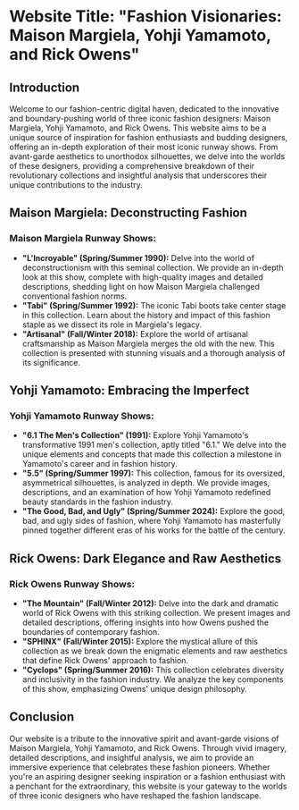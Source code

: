 # Website Title: "Fashion Visionaries: Maison Margiela, Yohji Yamamoto, and Rick Owens"

## Introduction
Welcome to our fashion-centric digital haven, dedicated to the innovative and boundary-pushing world of three iconic fashion designers: Maison Margiela, Yohji Yamamoto, and Rick Owens. This website aims to be a unique source of inspiration for fashion enthusiasts and budding designers, offering an in-depth exploration of their most iconic runway shows. From avant-garde aesthetics to unorthodox silhouettes, we delve into the worlds of these designers, providing a comprehensive breakdown of their revolutionary collections and insightful analysis that underscores their unique contributions to the industry.

## Maison Margiela: Deconstructing Fashion
### Maison Margiela Runway Shows:
- **"L'Incroyable" (Spring/Summer 1990):** Delve into the world of deconstructionism with this seminal collection. We provide an in-depth look at this show, complete with high-quality images and detailed descriptions, shedding light on how Maison Margiela challenged conventional fashion norms.
- **"Tabi" (Spring/Summer 1992):** The iconic Tabi boots take center stage in this collection. Learn about the history and impact of this fashion staple as we dissect its role in Margiela's legacy.
- **"Artisanal" (Fall/Winter 2018):** Explore the world of artisanal craftsmanship as Maison Margiela merges the old with the new. This collection is presented with stunning visuals and a thorough analysis of its significance.

## Yohji Yamamoto: Embracing the Imperfect
### Yohji Yamamoto Runway Shows:
- **"6.1 The Men's Collection" (1991):** Explore Yohji Yamamoto's transformative 1991 men's collection, aptly titled "6.1." We delve into the unique elements and concepts that made this collection a milestone in Yamamoto's career and in fashion history.
- **"5.5" (Spring/Summer 1997):** This collection, famous for its oversized, asymmetrical silhouettes, is analyzed in depth. We provide images, descriptions, and an examination of how Yohji Yamamoto redefined beauty standards in the fashion industry.
- **"The Good, Bad, and Ugly" (Spring/Summer 2024):** Explore the good, bad, and ugly sides of fashion, where Yohji Yamamoto has masterfully pinned together different eras of his works for the battle of the century. 

## Rick Owens: Dark Elegance and Raw Aesthetics
### Rick Owens Runway Shows:
- **"The Mountain" (Fall/Winter 2012):** Delve into the dark and dramatic world of Rick Owens with this striking collection. We present images and detailed descriptions, offering insights into how Owens pushed the boundaries of contemporary fashion.
- **"SPHINX" (Fall/Winter 2015):** Explore the mystical allure of this collection as we break down the enigmatic elements and raw aesthetics that define Rick Owens' approach to fashion.
- **"Cyclops" (Spring/Summer 2016):** This collection celebrates diversity and inclusivity in the fashion industry. We analyze the key components of this show, emphasizing Owens' unique design philosophy.

## Conclusion
Our website is a tribute to the innovative spirit and avant-garde visions of Maison Margiela, Yohji Yamamoto, and Rick Owens. Through vivid imagery, detailed descriptions, and insightful analysis, we aim to provide an immersive experience that celebrates these fashion pioneers. Whether you're an aspiring designer seeking inspiration or a fashion enthusiast with a penchant for the extraordinary, this website is your gateway to the worlds of three iconic designers who have reshaped the fashion landscape.
